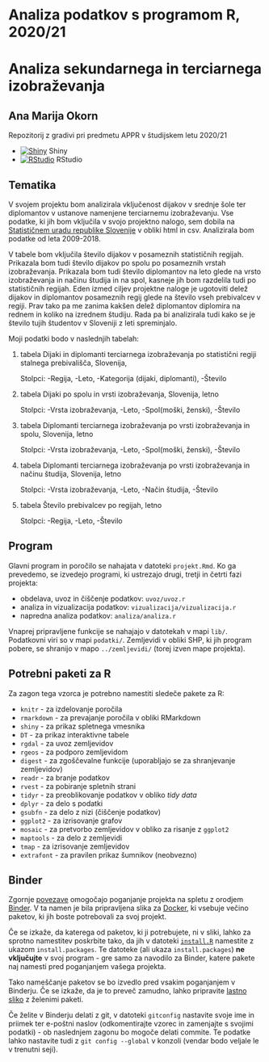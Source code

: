 # Analiza podatkov s programom R, 2020/21
# Analiza sekundarnega in terciarnega izobraževanja
## Ana Marija Okorn

Repozitorij z gradivi pri predmetu APPR v študijskem letu 2020/21

* [![Shiny](http://mybinder.org/badge.svg)](http://mybinder.org/v2/gh/OkornA18/APPR-2020-21/master?urlpath=shiny/APPR-2020-21/projekt.Rmd) Shiny
* [![RStudio](http://mybinder.org/badge.svg)](http://mybinder.org/v2/gh/OkornA18/APPR-2020-21/master?urlpath=rstudio) RStudio

## Tematika

V svojem projektu bom analizirala vključenost dijakov v srednje šole ter diplomantov v ustanove namenjene terciarnemu izobraževanju. Vse podatke, ki jih bom vključila v svojo projektno nalogo, sem dobila na [Statističnem uradu republike Slovenije](https://www.stat.si/StatWeb/) v obliki html in csv. Analizirala bom podatke od leta 2009-2018.

V tabele bom vključila število dijakov v posameznih statističnih regijah. Prikazala bom tudi število dijakov po spolu po posameznih vrstah izobraževanja. Prikazala bom tudi število diplomantov na leto glede na vrsto izobraževanja in načinu študija in na spol, kasneje jih bom razdelila tudi po statističnih regijah. Eden izmed ciljev projektne naloge je ugotoviti delež dijakov in diplomantov posameznih regij glede na število vseh prebivalcev v regiji. Prav tako pa me zanima kakšen delež diplomantov diplomira na rednem in koliko na izrednem študiju. Rada pa bi analizirala tudi kako se je število tujih študentov v Sloveniji z leti spreminjalo.

Moji podatki bodo v naslednjih tabelah:

 1. tabela Dijaki in diplomanti terciarnega izobraževanja po statistični regiji stalnega prebivališča, Slovenija, 
 
    Stolpci: -Regija, -Leto, -Kategorija (dijaki, diplomanti), -Število

 2. tabela Dijaki po spolu in vrsti izobraževanja, Slovenija, letno 
 
    Stolpci: -Vrsta izobraževanja, -Leto, -Spol(moški, ženski), -Število

 3. tabela Diplomanti terciarnega izobraževanja po vrsti izobraževanja in spolu, Slovenija, letno 
 
    Stolpci: -Vrsta izobraževanja, -Leto, -Spol(moški, ženski), -Število

 4. tabela Diplomanti terciarnega izobraževanja po vrsti izobraževanja in načinu študija, Slovenija, letno 
 
    Stolpci: -Vrsta izobraževanja, -Leto, -Način študija, -Število
  
 5. tabela Število prebivalcev po regijah, letno
 
    Stolpci: -Regija, -Leto, -Število
  

## Program

Glavni program in poročilo se nahajata v datoteki `projekt.Rmd`.
Ko ga prevedemo, se izvedejo programi, ki ustrezajo drugi, tretji in četrti fazi projekta:

* obdelava, uvoz in čiščenje podatkov: `uvoz/uvoz.r`
* analiza in vizualizacija podatkov: `vizualizacija/vizualizacija.r`
* napredna analiza podatkov: `analiza/analiza.r`

Vnaprej pripravljene funkcije se nahajajo v datotekah v mapi `lib/`.
Podatkovni viri so v mapi `podatki/`.
Zemljevidi v obliki SHP, ki jih program pobere,
se shranijo v mapo `../zemljevidi/` (torej izven mape projekta).

## Potrebni paketi za R

Za zagon tega vzorca je potrebno namestiti sledeče pakete za R:

* `knitr` - za izdelovanje poročila
* `rmarkdown` - za prevajanje poročila v obliki RMarkdown
* `shiny` - za prikaz spletnega vmesnika
* `DT` - za prikaz interaktivne tabele
* `rgdal` - za uvoz zemljevidov
* `rgeos` - za podporo zemljevidom
* `digest` - za zgoščevalne funkcije (uporabljajo se za shranjevanje zemljevidov)
* `readr` - za branje podatkov
* `rvest` - za pobiranje spletnih strani
* `tidyr` - za preoblikovanje podatkov v obliko *tidy data*
* `dplyr` - za delo s podatki
* `gsubfn` - za delo z nizi (čiščenje podatkov)
* `ggplot2` - za izrisovanje grafov
* `mosaic` - za pretvorbo zemljevidov v obliko za risanje z `ggplot2`
* `maptools` - za delo z zemljevidi
* `tmap` - za izrisovanje zemljevidov
* `extrafont` - za pravilen prikaz šumnikov (neobvezno)

## Binder

Zgornje [povezave](#analiza-podatkov-s-programom-r-202021)
omogočajo poganjanje projekta na spletu z orodjem [Binder](https://mybinder.org/).
V ta namen je bila pripravljena slika za [Docker](https://www.docker.com/),
ki vsebuje večino paketov, ki jih boste potrebovali za svoj projekt.

Če se izkaže, da katerega od paketov, ki ji potrebujete, ni v sliki,
lahko za sprotno namestitev poskrbite tako,
da jih v datoteki [`install.R`](install.R) namestite z ukazom `install.packages`.
Te datoteke (ali ukaza `install.packages`) **ne vključujte** v svoj program -
gre samo za navodilo za Binder, katere pakete naj namesti pred poganjanjem vašega projekta.

Tako nameščanje paketov se bo izvedlo pred vsakim poganjanjem v Binderju.
Če se izkaže, da je to preveč zamudno,
lahko pripravite [lastno sliko](https://github.com/jaanos/APPR-docker) z želenimi paketi.

Če želite v Binderju delati z git,
v datoteki `gitconfig` nastavite svoje ime in priimek ter e-poštni naslov
(odkomentirajte vzorec in zamenjajte s svojimi podatki) -
ob naslednjem zagonu bo mogoče delati commite.
Te podatke lahko nastavite tudi z `git config --global` v konzoli
(vendar bodo veljale le v trenutni seji).
